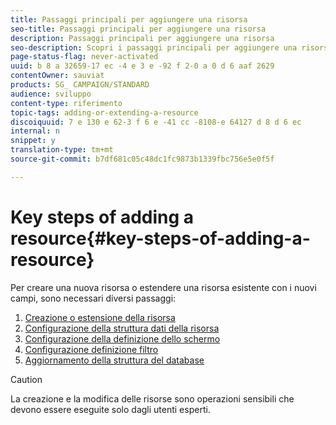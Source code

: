 ```yaml
---
title: Passaggi principali per aggiungere una risorsa
seo-title: Passaggi principali per aggiungere una risorsa
description: Passaggi principali per aggiungere una risorsa
seo-description: Scopri i passaggi principali per aggiungere una risorsa nel modello dati Adobe Campaign.
page-status-flag: never-activated
uuid: b 8 a 32659-17 ec -4 e 3 e -92 f 2-0 a 0 d 6 aaf 2629
contentOwner: sauviat
products: SG_ CAMPAIGN/STANDARD
audience: sviluppo
content-type: riferimento
topic-tags: adding-or-extending-a-resource
discoiquuid: 7 e 130 e 62-3 f 6 e -41 cc -8108-e 64127 d 8 d 6 ec
internal: n
snippet: y
translation-type: tm+mt
source-git-commit: b7df681c05c48dc1fc9873b1339fbc756e5e0f5f

---
```



# Key steps of adding a resource{#key-steps-of-adding-a-resource}

Per creare una nuova risorsa o estendere una risorsa esistente con i nuovi campi, sono necessari diversi passaggi:

1. [Creazione o estensione della risorsa](../../developing/using/creating-or-extending-the-resource.md)
1. [Configurazione della struttura dati della risorsa](../../developing/using/configuring-the-resource-s-data-structure.md)
1. [Configurazione della definizione dello schermo](../../developing/using/configuring-the-screen-definition.md)
1. [Configurazione definizione filtro](../../developing/using/configuring-filter-definition.md)
1. [Aggiornamento della struttura del database](../../developing/using/updating-the-database-structure.md)

>[!CAUTION]
>
>La creazione e la modifica delle risorse sono operazioni sensibili che devono essere eseguite solo dagli utenti esperti.

